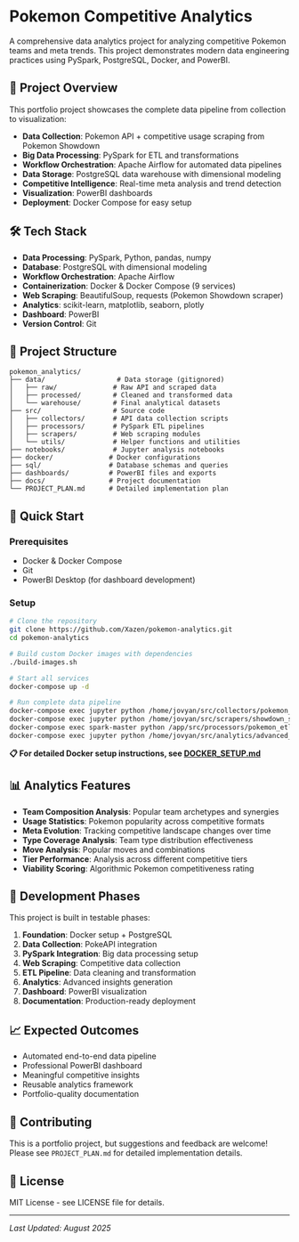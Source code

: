 # Pokemon Competitive Analytics

A comprehensive data analytics project for analyzing competitive Pokemon teams and meta trends. This project demonstrates modern data engineering practices using PySpark, PostgreSQL, Docker, and PowerBI.

## 🎯 Project Overview

This portfolio project showcases the complete data pipeline from collection to visualization:
- **Data Collection**: Pokemon API + competitive usage scraping from Pokemon Showdown
- **Big Data Processing**: PySpark for ETL and transformations  
- **Workflow Orchestration**: Apache Airflow for automated data pipelines
- **Data Storage**: PostgreSQL data warehouse with dimensional modeling
- **Competitive Intelligence**: Real-time meta analysis and trend detection
- **Visualization**: PowerBI dashboards
- **Deployment**: Docker Compose for easy setup

## 🛠️ Tech Stack

- **Data Processing**: PySpark, Python, pandas, numpy
- **Database**: PostgreSQL with dimensional modeling
- **Workflow Orchestration**: Apache Airflow
- **Containerization**: Docker & Docker Compose (9 services)
- **Web Scraping**: BeautifulSoup, requests (Pokemon Showdown scraper)
- **Analytics**: scikit-learn, matplotlib, seaborn, plotly
- **Dashboard**: PowerBI
- **Version Control**: Git

## 📁 Project Structure

```
pokemon_analytics/
├── data/                  # Data storage (gitignored)
│   ├── raw/              # Raw API and scraped data
│   ├── processed/        # Cleaned and transformed data
│   └── warehouse/        # Final analytical datasets
├── src/                  # Source code
│   ├── collectors/       # API data collection scripts
│   ├── processors/       # PySpark ETL pipelines
│   ├── scrapers/         # Web scraping modules
│   └── utils/            # Helper functions and utilities
├── notebooks/            # Jupyter analysis notebooks
├── docker/              # Docker configurations
├── sql/                 # Database schemas and queries
├── dashboards/          # PowerBI files and exports
├── docs/                # Project documentation
└── PROJECT_PLAN.md      # Detailed implementation plan
```

## 🚀 Quick Start

### Prerequisites
- Docker & Docker Compose
- Git
- PowerBI Desktop (for dashboard development)

### Setup
```bash
# Clone the repository
git clone https://github.com/Xazen/pokemon-analytics.git
cd pokemon-analytics

# Build custom Docker images with dependencies
./build-images.sh

# Start all services
docker-compose up -d

# Run complete data pipeline
docker-compose exec jupyter python /home/jovyan/src/collectors/pokemon_collector.py --all
docker-compose exec jupyter python /home/jovyan/src/scrapers/showdown_scraper.py --all-formats  
docker-compose exec spark-master python /app/src/processors/pokemon_etl_pipeline.py
docker-compose exec jupyter python /home/jovyan/src/analytics/advanced_competitive_analytics.py
```

**📋 For detailed Docker setup instructions, see [DOCKER_SETUP.md](DOCKER_SETUP.md)**

## 📊 Analytics Features

- **Team Composition Analysis**: Popular team archetypes and synergies
- **Usage Statistics**: Pokemon popularity across competitive formats
- **Meta Evolution**: Tracking competitive landscape changes over time
- **Type Coverage Analysis**: Team type distribution effectiveness
- **Move Analysis**: Popular moves and combinations
- **Tier Performance**: Analysis across different competitive tiers
- **Viability Scoring**: Algorithmic Pokemon competitiveness rating

## 🔄 Development Phases

This project is built in testable phases:

1. **Foundation**: Docker setup + PostgreSQL
2. **Data Collection**: PokeAPI integration  
3. **PySpark Integration**: Big data processing setup
4. **Web Scraping**: Competitive data collection
5. **ETL Pipeline**: Data cleaning and transformation
6. **Analytics**: Advanced insights generation
7. **Dashboard**: PowerBI visualization
8. **Documentation**: Production-ready deployment

## 📈 Expected Outcomes

- Automated end-to-end data pipeline
- Professional PowerBI dashboard
- Meaningful competitive insights
- Reusable analytics framework
- Portfolio-quality documentation

## 🤝 Contributing

This is a portfolio project, but suggestions and feedback are welcome! Please see `PROJECT_PLAN.md` for detailed implementation details.

## 📄 License

MIT License - see LICENSE file for details.

---
*Last Updated: August 2025*